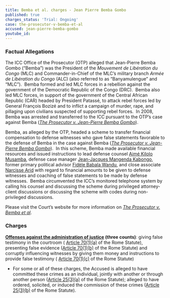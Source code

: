 ```yaml
---
title: Bemba et al. charges - Jean Pierre Bemba Gombo
published: true
charges_status: 'Trial: Ongoing'
case: the-prosecutor-v-bemba-et-al
accused: jean-pierre-bemba-gombo
youtube_id:
---
```



### Factual Allegations

The ICC Office of the Prosecutor (OTP) alleged that Jean-Pierre Bemba Gombo (“Bemba”) was the President of the *Mouvement de Lib&eacute;ration du Congo* (MLC) and Commander-in-Chief of the MLC’s military branch *Arm&eacute;e de Lib&eacute;ration du Congo* (ALC) (also referred to as “Banyamulengue” and “MLC”).&nbsp; Bemba formed and led MLC forces in a rebellion against the government of the Democratic Republic of the Congo (DRC).&nbsp; Bemba also led MLC forces, in support of the government of the Central African Republic (CAR) headed by President Patass&eacute;, to attack rebel forces led by General Fran&ccedil;ois Boziz&eacute; and to inflict a campaign of murder, rape, and pillaging upon civilians suspected of supporting rebel forces.&nbsp; In 2008, Bemba was arrested and transferred to the ICC pursuant to the OTP’s case against Bemba ([*The Prosecutor v. Jean-Pierre Bemba Gombo*](https://www.aba-icc.org/cases/case/the-prosecutor-v-bemba/)). &nbsp; &nbsp;

Bemba, as alleged by the OTP, headed a scheme to transfer financial compensation to defense witnesses who gave false statements favorable to the defense of Bemba in the case against Bemba ([*The Prosecutor v. Jean-Pierre Bemba Gombo*](https://www.aba-icc.org/cases/case/the-prosecutor-v-bemba/)).&nbsp; In this scheme, Bemba made available financial resources and issued instructions to lead defense counsel [Aim&eacute; Kilolo Musamba](https://www.aba-icc.org/accused/aime-kilolo-musamba/), defense case manager [Jean-Jacques Mangenda Kabongo](https://www.aba-icc.org/accused/jean-jacques-magenda-kabongo/), former primary political advisor [Fid&egrave;le Babala Wandu](https://www.aba-icc.org/accused/fid-le-babala-wandu/), and close associate [Narcisse Arid](https://www.aba-icc.org/accused/narcisse-arido/) with regard to financial amounts to be given to defense witnesses and coaching of false statements to be made by defense witnesses.&nbsp; Bemba circumvented the ICC’s monitored telephone system by calling his counsel and discussing the scheme during privileged attorney-client discussions or discussing the scheme with codes during non-privileged discussions.

Please visit the Court’s website for more information on [*The Prosecutor v. Bemba et al*](https://www.icc-cpi.int/car/Bemba-et-al).

### Charges

**[Offenses against the administration of justice](http://www.casematrixnetwork.org/case-m/klamberg-commentary/rome-statute/#c1243) (three counts)**: giving false testimony in the courtroom ( [Article 70(1)(a)](http://www.casematrixnetwork.org/case-m/klamberg-commentary/rome-statute/#c1243) of the Rome Statute), presenting false evidence ([Article 70(1)(b)](http://www.casematrixnetwork.org/case-m/klamberg-commentary/rome-statute/#c1243) of the Rome Statute) and corruptly influencing witnesses by giving them money and instructions to provide false testimony ( [Article 70(1)(c)](http://www.casematrixnetwork.org/case-m/klamberg-commentary/rome-statute/#c1243) of the Rome Statute)

* For some or all of these charges, the Accused is alleged to have committed these crimes as an individual, jointly with another or through another person ([Article 25(3)(a)](http://www.casematrixnetwork.org/case-m/klamberg-commentary/rome-statute/#c1198) of the Rome Statute); alleged to have ordered, solicited, or induced the commission of these crimes ([Article 25(3)(b)](http://www.casematrixnetwork.org/case-m/klamberg-commentary/rome-statute/#c1198) of the Rome Statute).